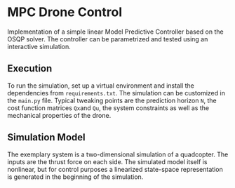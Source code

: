# MPC Drone Control

Implementation of a simple linear Model Predictive Controller based on the OSQP solver. The controller can be parametrized and tested using an interactive simulation.

## Execution

To run the simulation, set up a virtual environment and install the dependencies from ```requirements.txt```. The simulation can be customized in the ```main.py``` file. Typical tweaking points are the prediction horizon ```N```, the cost function matrices ```Qx```and ```Qu```, the system constraints as well as the mechanical properties of the drone.

## Simulation Model

The exemplary system is a two-dimensional simulation of a quadcopter. The inputs are the thrust force on each side. The simulated model itself is nonlinear, but for control purposes a linearized state-space representation is generated in the beginning of the simulation.